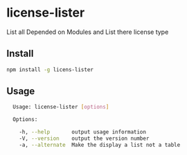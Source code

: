 # license-lister
List all Depended on Modules and List there license type

## Install 
```bash
npm install -g licens-lister
```

## Usage
```bash
  Usage: license-lister [options]

  Options:

    -h, --help       output usage information
    -V, --version    output the version number
    -a, --alternate  Make the display a list not a table
```

